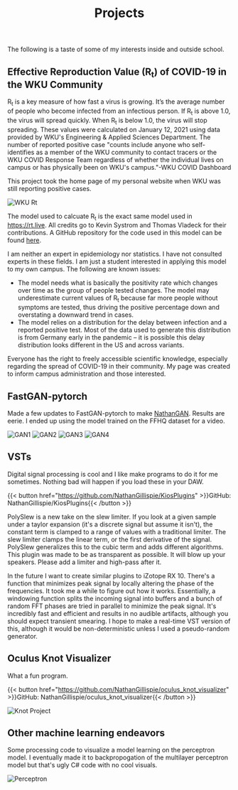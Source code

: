 ﻿---
bookCollapseSection: false
weight: 20
title: Projects
BookRepo: 'https://github.com/NathanGillispie/NathanGillispie.work'
---

The following is a taste of some of my interests inside and outside school.

## Effective Reproduction Value (R<sub>t</sub>) of COVID-19 in the WKU Community

R<sub>t</sub> is a key measure of how fast a virus is growing. It’s the average number of people who become infected from an infectious person. If R<sub>t</sub> is above 1.0, the virus will spread quickly. When R<sub>t</sub> is below 1.0, the virus will stop spreading. These values were calculated on January 12, 2021 using data provided by WKU's Engineering & Applied Sciences Department. The number of reported positive case "counts include anyone who self-identifies as a member of the WKU community to contact tracers or the WKU COVID Response Team regardless of whether the individual lives on campus or has physically been on WKU's campus."-WKU COVID Dashboard

This project took the home page of my personal website when WKU was still reporting positive cases.

![WKU Rt](/WKU_Rt.jpg)

The model used to calcuate R<sub>t</sub> is the exact same model used in https://rt.live. All credits go to Kevin Systrom and Thomas Vladeck for their contributions. A GitHub repository for the code used in this model can be found [here](https://github.com/rtcovidlive/covid-model).

I am neither an expert in epidemiology nor statistics. I have not consulted experts in these fields. I am just a student interested in applying this model to my own campus. The following are known issues:
 - The model needs what is basically the positivity rate which changes over time as the group of people tested changes. The model may underestimate current values of R<sub>t</sub> because far more people without symptoms are tested, thus driving the positive percentage down and overstating a downward trend in cases.
 - The model relies on a distribution for the delay between infection and a reported positive test. Most of the data used to generate this distribution is from Germany early in the pandemic – it is possible this delay distribution looks different in the US and across variants.

Everyone has the right to freely accessible scientific knowledge, especially regarding the spread of COVID-19 in their community. My page was created to inform campus administration and those interested.


## FastGAN-pytorch

Made a few updates to FastGAN-pytorch to make [NathanGAN](https://github.com/NathanGillispie/FastGAN-pytorch). Results are eerie. I ended up using the model trained on the FFHQ dataset for a video. 

![GAN1](/GAN1.webp)
![GAN2](/GAN2.webp)
![GAN3](/GAN3.webp)
![GAN4](/GAN4.webp)

## VSTs

Digital signal processing is cool and I like make programs to do it for me sometimes. Nothing bad will happen if you load these in your DAW.

{{< button href="https://github.com/NathanGillispie/KiosPlugins" >}}GitHub: NathanGillispie/KiosPlugins{{< /button >}}

PolySlew is a new take on the slew limiter. If you look at a given sample under a taylor expansion (it's a discrete signal but assume it isn't), the constant term is clamped to a range of values with a traditional limiter. The slew limiter clamps the linear term, or the first derivative of the signal. PolySlew generalizes this to the cubic term and adds different algorithms. This plugin was made to be as transparent as possible. It will blow up your speakers. Please add a limiter and high-pass after it.

In the future I want to create similar plugins to iZotope RX 10. There's a function that minimizes peak signal by locally altering the phase of the frequencies. It took me a while to figure out how it works. Essentially, a windowing function splits the incoming signal into buffers and a bunch of random FFT phases are tried in parallel to minimize the peak signal. It's incredibly fast and efficient and results in no audible artifacts, although you should expect transient smearing. I hope to make a real-time VST version of this, although it would be non-deterministic unless I used a pseudo-random generator.

## Oculus Knot Visualizer

What a fun program.

{{< button href="https://github.com/NathanGillispie/oculus_knot_visualizer" >}}GitHub: NathanGillispie/oculus_knot_visualizer{{< /button >}}

![Knot Project](/oculus.webp)

## Other machine learning endeavors

Some processing code to visualize a model learning on the perceptron model. I eventually made it to backpropogation of the multilayer perceptron model but that's ugly C# code with no cool visuals.

![Perceptron](/perceptron.webp)
